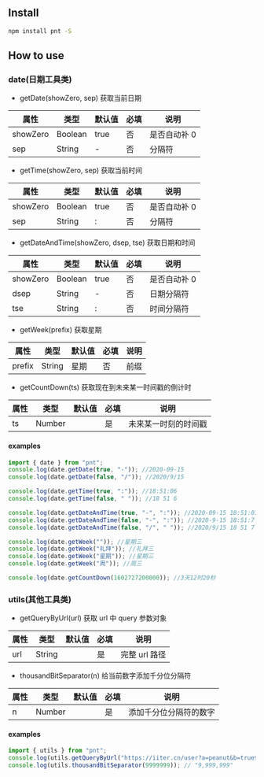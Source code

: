 ## Install

```bash
npm install pnt -S
```

## How to use

### date(日期工具类) 

- getDate(showZero, sep) 获取当前日期

| 属性     | 类型    | 默认值 | 必填 | 说明         |
| -------- | ------- | ------ | ---- | ------------ |
| showZero | Boolean | true   | 否   | 是否自动补 0 |
| sep      | String  | -      | 否   | 分隔符       |

- getTime(showZero, sep) 获取当前时间

| 属性     | 类型    | 默认值 | 必填 | 说明         |
| -------- | ------- | ------ | ---- | ------------ |
| showZero | Boolean | true   | 否   | 是否自动补 0 |
| sep      | String  | :      | 否   | 分隔符       |

- getDateAndTime(showZero, dsep, tse) 获取日期和时间

| 属性     | 类型    | 默认值 | 必填 | 说明         |
| -------- | ------- | ------ | ---- | ------------ |
| showZero | Boolean | true   | 否   | 是否自动补 0 |
| dsep     | String  | -      | 否   | 日期分隔符   |
| tse      | String  | :      | 否   | 时间分隔符   |

- getWeek(prefix) 获取星期

| 属性   | 类型   | 默认值 | 必填 | 说明 |
| ------ | ------ | ------ | ---- | ---- |
| prefix | String | 星期   | 否   | 前缀 |

- getCountDown(ts) 获取现在到未来某一时间戳的倒计时

| 属性 | 类型   | 默认值 | 必填 | 说明                 |
| ---- | ------ | ------ | ---- | -------------------- |
| ts   | Number |        | 是   | 未来某一时刻的时间戳 |

#### examples

```javascript
import { date } from "pnt";
console.log(date.getDate(true, "-")); //2020-09-15
console.log(date.getDate(false, "/")); //2020/9/15

console.log(date.getTime(true, ":")); //18:51:06
console.log(date.getTime(false, " ")); //18 51 6

console.log(date.getDateAndTime(true, "-", ":")); //2020-09-15 18:51:07
console.log(date.getDateAndTime(false, "-", ":")); //2020-9-15 18:51:7
console.log(date.getDateAndTime(false, "/", " ")); //2020/9/15 18 51 7

console.log(date.getWeek("")); //星期三
console.log(date.getWeek("礼拜")); //礼拜三
console.log(date.getWeek("星期")); //星期三
console.log(date.getWeek("周")); //周三

console.log(date.getCountDown(1602727200000)); //3天12时20秒
```

### utils(其他工具类)

- getQueryByUrl(url) 获取 url 中 query 参数对象

| 属性 | 类型   | 默认值 | 必填 | 说明          |
| ---- | ------ | ------ | ---- | ------------- |
| url  | String |        | 是   | 完整 url 路径 |

- thousandBitSeparator(n) 给当前数字添加千分位分隔符

| 属性 | 类型   | 默认值 | 必填 | 说明 |
| ---- | ------ | ------ | ---- | ---- |
| n    | Number |        | 是   | 添加千分位分隔符的数字 |

#### examples

```javascript
import { utils } from "pnt";
console.log(utils.getQueryByUrl("https://iiter.cn/user?a=peanut&b=true$c=123")); //{ a: "peanut", b: true, c: 123 };
console.log(utils.thousandBitSeparator(9999999)); // "9,999,999"
```
